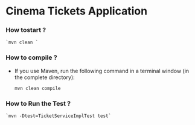 # Cinema Tickets Application

### How tostart ?

	`mvn clean `
	
	
### How to compile ?
- If you use Maven, run the following command in a terminal window (in the complete directory):

	`mvn clean compile`
	
	
### How to Run the Test ?

	`mvn -Dtest=TicketServiceImplTest test`
 


	
